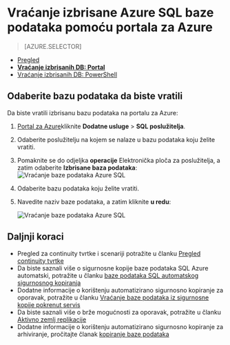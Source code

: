 <properties
    pageTitle="Vraćanje izbrisane Azure SQL baze podataka (portal za Azure) | Microsoft Azure"
    description="Vraćanje izbrisane Azure SQL baze podataka (portal za Azure)."
    services="sql-database"
    documentationCenter=""
    authors="stevestein"
    manager="jhubbard"
    editor=""/>

<tags
    ms.service="sql-database"
    ms.devlang="NA"
    ms.date="10/12/2016"
    ms.author="sstein"
    ms.workload="NA"
    ms.topic="article"
    ms.tgt_pltfrm="NA"/>


# <a name="restore-a-deleted-azure-sql-database-using-the-azure-portal"></a>Vraćanje izbrisane Azure SQL baze podataka pomoću portala za Azure

> [AZURE.SELECTOR]
- [Pregled](sql-database-recovery-using-backups.md)
- [**Vraćanje izbrisanih DB: Portal**](sql-database-restore-deleted-database-portal.md)
- [Vraćanje izbrisanih DB: PowerShell](sql-database-restore-deleted-database-powershell.md)

## <a name="select-the-database-to-restore"></a>Odaberite bazu podataka da biste vratili 

Da biste vratili izbrisanu bazu podataka na portalu za Azure:

1.  [Portal za Azure](https://portal.azure.com)kliknite **Dodatne usluge** > **SQL poslužitelja**.
3.  Odaberite poslužitelju na kojem se nalaze u bazu podataka koju želite vratiti.
4.  Pomaknite se do odjeljka **operacije** Elektronička ploča za poslužitelja, a zatim odaberite **Izbrisane baza podataka**: ![Vraćanje baze podataka Azure SQL](./media/sql-database-restore-deleted-database-portal/restore-deleted-trashbin.png)
5.  Odaberite bazu podataka koju želite vratiti.
6.  Navedite naziv baze podataka, a zatim kliknite **u redu**:

    ![Vraćanje baze podataka Azure SQL](./media/sql-database-restore-deleted-database-portal/restore-deleted.png)


## <a name="next-steps"></a>Daljnji koraci

- Pregled za continuity tvrtke i scenariji potražite u članku [Pregled continuity tvrtke](sql-database-business-continuity.md)
- Da biste saznali više o sigurnosne kopije baze podataka SQL Azure automatski, potražite u članku [baze podataka SQL automatskog sigurnosnog kopiranja](sql-database-automated-backups.md)
- Dodatne informacije o korištenju automatizirano sigurnosno kopiranje za oporavak, potražite u članku [Vraćanje baze podataka iz sigurnosne kopije pokrenut servis](sql-database-recovery-using-backups.md)
- Da biste saznali više o brže mogućnosti za oporavak, potražite u članku [Aktivno zemlj replikacije](sql-database-geo-replication-overview.md)  
- Dodatne informacije o korištenju automatizirano sigurnosno kopiranje za arhiviranje, pročitajte članak [kopiranje baze podataka](sql-database-copy.md)

